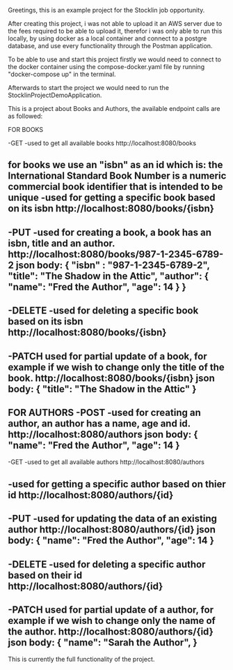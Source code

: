 Greetings, this is an example project for the Stocklin job opportunity.

After creating this project, i was not able to upload it an AWS server due to the fees required to be able to upload it, therefor i was only able to run this locally,
by using docker as a local container and connect to a postgre database, and use every functionality through the Postman application.

To be able to use and start this project firstly we would need to connect to the docker container using the compose-docker.yaml file by running "docker-compose up" in the terminal.

Afterwards to start the project we would need to run the StocklinProjectDemoApplication.

This is a project about Books and Authors, the available endpoint calls are as followed:

FOR BOOKS

-GET
-used to get all available books
http://localhost:8080/books

for books we use an "isbn" as an id which is: 
the International Standard Book Number is a numeric commercial book identifier that is intended to be unique
-used for getting a specific book based on its isbn
http://localhost:8080/books/{isbn}
-----------------------------------------------------------------
-PUT
-used for creating a book, a book has an isbn, title and an author.
http://localhost:8080/books/987-1-2345-6789-2
json body:
{
    "isbn" : "987-1-2345-6789-2",
    "title": "The Shadow in the Attic",
    "author": {
        "name": "Fred the Author",
        "age": 14
    }
}
-----------------------------------------------------------------
-DELETE
-used for deleting a specific book based on its isbn
http://localhost:8080/books/{isbn}
-----------------------------------------------------------------
-PATCH
used for partial update of a book, 
for example if we wish to change only the title of the book.
http://localhost:8080/books/{isbn}
json body: 
{
"title": "The Shadow in the Attic"
}
-----------------------------------------------------------------

FOR AUTHORS
-POST
-used for creating an author, an author has a name, age and id.
http://localhost:8080/authors
json body:
{
   "name": "Fred the Author",
   "age": 14
}
-----------------------------------------------------------------
-GET
-used to get all available authors
http://localhost:8080/authors

-used for getting a specific author based on thier id
http://localhost:8080/authors/{id}
-----------------------------------------------------------------
-PUT
-used for updating the data of an existing author
http://localhost:8080/authors/{id}
json body:
{
   "name": "Fred the Author",
   "age": 14
}
-----------------------------------------------------------------
-DELETE
-used for deleting a specific author based on their id
http://localhost:8080/authors/{id}
-----------------------------------------------------------------
-PATCH
used for partial update of a author, 
for example if we wish to change only the name of the author.
http://localhost:8080/authors/{id}
json body: 
{
    "name": "Sarah the Author",
}
-----------------------------------------------------------------

This is currently the full functionality of the project.

